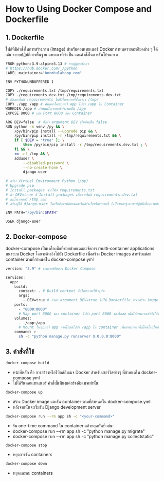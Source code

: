 # How to Using Docker Compose and Dockerfile

## 1. Dockerfile
ไฟล์ที่มีคำสั่งในการสร้างภาพ (image) สำหรับคอนเทนเนอร์ Docker กำหนดรายละเอียดต่าง ๆ ได้ เช่น ระบบปฏิบัติการพื้นฐาน แพคเกจที่จำเป็น และคำสั่งในการรันโปรแกรม
```bash
FROM python:3.9-alpine3.13 # ระบุผู้ดูแลรักษา
# https://hub.docker.com/_/python 
LABEL maintainer="boomhulahoop.com"

ENV PYTHONUNBUFFERED 1

COPY ./requirements.txt /tmp/requirements.txt
COPY ./requirements.dev.txt /tmp/requirements.dev.txt
# คัดลอกไฟล์ requirements ไปยังไดเรกทอรี่ชั่วคราว /tmp/
COPY ./app /app # คัดลอกไดเรกทอรี่ app ไปยัง /app ใน Container
WORKDIR /app # กำหนดไดเรกทอรี่ทำงานเป็น /app
EXPOSE 8000 # เปิด Port 8000 ของ Container

ARG DEV=false  # ตั้งค่า argument DEV เริ่มต้นเป็น false
RUN python -m venv /py && \
    /py/bin/pip install --upgrade pip && \
    /py/bin/pip install -r /tmp/requirements.txt && \
    if [ $DEV = "true" ]; \
        then /py/bin/pip install -r /tmp/requirements.dev.txt ; \
    fi && \
    rm -rf /tmp && \
    adduser \
        --disabled-password \
        --no-create-home \
        django-user
    
# สร้าง Virtual Environment Python (/py)
# Upgrade pip
# Install packages จากไฟล์ requirements.txt
# ถ้า DEV=true ก็ Install packages เพิ่มจากไฟล์ requirements.dev.txt
# ลบไดเรกทอรี่ /tmp ออก
# สร้างผู้ใช้ django-user โดยไม่ต้องรหัสผ่านและไม่สร้างโฮมไดเรกทอรี่ (เป็นมาตรฐานการปฏิบัติเพื่อความปลอดภัย)

ENV PATH="/py/bin:$PATH"

USER django-user
```
## 2. Docker-compose
docker-compose เป็นเครื่องมือที่ช่วยกำหนดและจัดการ multi-container applications บนระบบ Docker โดยจะอ้างอิงไปยัง Dockerfile เพื่อสร้าง Docker images สำหรับแต่ละ container ตามที่กำหนดใน docker-compose.yml
```bash 
version: "3.9" # ระบุเวอร์ชันของ Docker Compose

services:
  app:
    build:
      context: . # Build context คือไดเรกทอรี่ปัจจุบัน
      args:
        - DEV=true # ส่งค่า argument DEV=true ไปให้ Dockerfile ขณะสร้าง image
    ports:
      - "8000:8000"
      # Map port 8000 ของ container ไปยัง port 8000 ของโฮสต์ เพื่อให้สามารถเข้าถึงได้จากภายนอก
    volumes:
      - ./app:/app
      # Mount ไดเรกทอรี่ app จากโฮสต์ไปยัง /app ใน container เพื่อสามารถแก้ไขโค้ดโดยไม่ต้องสร้างใหม่
    command: >
      sh -c "python manage.py runserver 0.0.0.0:8000"
```
## 3. คำสั่งที่ใช้
```bash
docker-compose build
```
- หน้าที่หลัก คือ การสร้างหรือรีบิลด์อิมเมจ Docker สำหรับเซอร์วิสต่างๆ ที่กำหนดใน docker-compose.yml
- ไม่ได้รันคอนเทนเนอร์ คำสั่งนี้เพียงแค่สร้างอิมเมจเท่านั้น

```bash 
docker-compose up
``` 
- สร้าง Docker image และรัน container ตามที่กำหนดใน docker-compose.yml
- หลังจากนั้นจะเริ่มรัน Django development server

```bash 
docker-compose run --rm app sh -c "<your-command>" 
``` 
- รัน one-time command ใน container แล้วหยุดทันที เช่น:
- docker-compose run --rm app sh -c "python manage.py migrate"
- docker-compose run --rm app sh -c "python manage.py collectstatic"

```bash 
docker-compose stop 
``` 
- หยุดการรัน containers

```bash
docker-compose down
```
- หยุดและลบ containers

